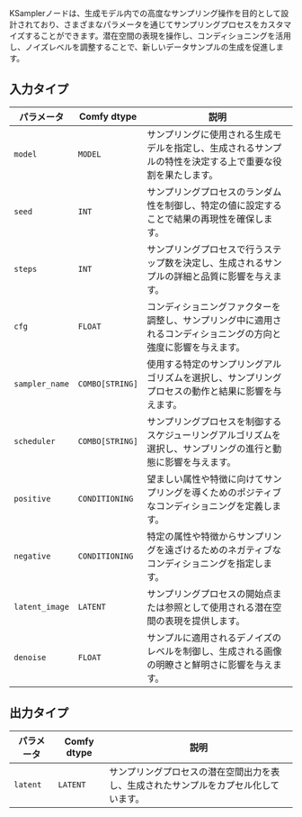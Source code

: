 
KSamplerノードは、生成モデル内での高度なサンプリング操作を目的として設計されており、さまざまなパラメータを通じてサンプリングプロセスをカスタマイズすることができます。潜在空間の表現を操作し、コンディショニングを活用し、ノイズレベルを調整することで、新しいデータサンプルの生成を促進します。

## 入力タイプ

| パラメータ       | Comfy dtype | 説明                                                                                                               |
|-----------------|-------------|---------------------------------------------------------------------------------------------------------------------------|
| `model`         | `MODEL`     | サンプリングに使用される生成モデルを指定し、生成されるサンプルの特性を決定する上で重要な役割を果たします。 |
| `seed`          | `INT`       | サンプリングプロセスのランダム性を制御し、特定の値に設定することで結果の再現性を確保します。                         |
| `steps`         | `INT`       | サンプリングプロセスで行うステップ数を決定し、生成されるサンプルの詳細と品質に影響を与えます。           |
| `cfg`           | `FLOAT`     | コンディショニングファクターを調整し、サンプリング中に適用されるコンディショニングの方向と強度に影響を与えます。                     |
| `sampler_name`  | `COMBO[STRING]` | 使用する特定のサンプリングアルゴリズムを選択し、サンプリングプロセスの動作と結果に影響を与えます。                     |
| `scheduler`     | `COMBO[STRING]` | サンプリングプロセスを制御するスケジューリングアルゴリズムを選択し、サンプリングの進行と動態に影響を与えます。           |
| `positive`      | `CONDITIONING` | 望ましい属性や特徴に向けてサンプリングを導くためのポジティブなコンディショニングを定義します。                                         |
| `negative`      | `CONDITIONING` | 特定の属性や特徴からサンプリングを遠ざけるためのネガティブなコンディショニングを指定します。                                     |
| `latent_image`  | `LATENT`    | サンプリングプロセスの開始点または参照として使用される潜在空間の表現を提供します。                            |
| `denoise`       | `FLOAT`     | サンプルに適用されるデノイズのレベルを制御し、生成される画像の明瞭さと鮮明さに影響を与えます。                   |

## 出力タイプ

| パラメータ   | Comfy dtype | 説明 |
|-------------|-------------|-------------|
| `latent`    | `LATENT`    | サンプリングプロセスの潜在空間出力を表し、生成されたサンプルをカプセル化しています。 |
